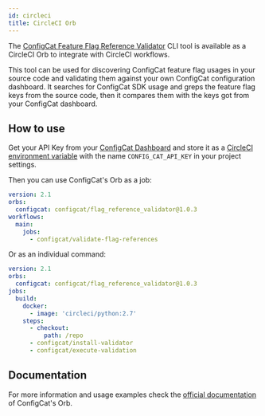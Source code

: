 ```yaml
---
id: circleci
title: CircleCI Orb
---
```


The [ConfigCat Feature Flag Reference Validator](https://github.com/configcat/flag-reference-validator) CLI tool is available as a CircleCI Orb to integrate with CircleCI workflows.

This tool can be used for discovering ConfigCat feature flag usages in your source code and validating them against your own ConfigCat configuration dashboard. It searches for ConfigCat SDK usage and greps the feature flag keys from the source code, then it compares them with the keys got from your ConfigCat dashboard.

## How to use
Get your API Key from your [ConfigCat Dashboard](https://app.configcat.com/connect) and store it as a [CircleCI environment variable](https://circleci.com/docs/2.0/env-vars/#setting-an-environment-variable-in-a-project) with the name `CONFIG_CAT_API_KEY` in your project settings.

Then you can use ConfigCat's Orb as a job:
```yaml
version: 2.1
orbs:
  configcat: configcat/flag_reference_validator@1.0.3
workflows:
  main:
    jobs:
      - configcat/validate-flag-references
```
Or as an individual command:
```yaml
version: 2.1
orbs:
  configcat: configcat/flag_reference_validator@1.0.3
jobs:
  build:
    docker:
      - image: 'circleci/python:2.7'
    steps:
      - checkout:
          path: /repo
      - configcat/install-validator
      - configcat/execute-validation
```

## Documentation
For more information and usage examples check the [official documentation](https://circleci.com/orbs/registry/orb/configcat/flag_reference_validator) of ConfigCat's Orb.